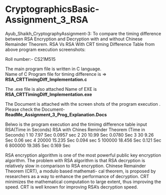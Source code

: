 # CryptographicsBasic-Assignment_3_RSA
Ayub_Shaikh_CryptographyAssignment-3: To compare the timing difference between RSA Encryption and Decryption with and without Chinese Remainder Theorem.
RSA Vs  RSA With CRT timing Difference Table from above program execution screenshots:

Roll number:- CS21M515 

The main program file is written in C language.                 
Name of C Program file for timing difference is => **RSA_CRTTimingDiff_Implementation.c**

The .exe file is also attached Name of EXE is **RSA_CRTTimingDiff_Implementation.exe**

The Document is attached with the screen shots of the program execution . Please check the 
Document- **ReadMe_Assignment_3_Prog_Explanation.Docs** 

Belwo is the program execution and the timimg difference table 
	input	     RSA(Time in Seconds)	 RSA with Chines Reminder Theorem (Time in Seconds)
1	10	       7.97 Sec	                        0.0957 sec
2	20	       10.99 Sec	                0.0780 Sec
3	30	       9.26 Sec	                        0.06 sec
4	20000	       15.235 Sec	                0.094 sec
5	100000	      18.456 Sec	                0.121 Sec
6        800000        19.385 Sec                       0.169 Sec


RSA encryption algorithm is one of the most powerful public key encryption algorithm. 
The problem with RSA algorithm is that RSA decryption is relatively slow in comparison to RSA encryption.
Chinese Remainder Theorem (CRT), a modulo based mathemati- cal theorem, is proposed by researchers as a way to enhance the performance of decryption. 
CRT minimizes the mathematical computation to large extent, thus improving the speed. CRT is well known for improving RSA’s decryption speed.

